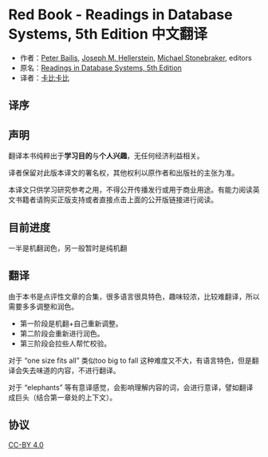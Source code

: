 # Red Book - Readings in Database Systems, 5th Edition 中文翻译

- 作者：[Peter Bailis](http://www.bailis.org/), [Joseph M. Hellerstein](http://db.cs.berkeley.edu/jmh/), [Michael Stonebraker](http://www.csail.mit.edu/user/1547), editors
- 原名：[Readings in Database Systems, 5th Edition](http://www.redbook.io/index.html)
- 译者：[卡比卡比](https://github.com/jackwener)

## 译序

## 声明

翻译本书纯粹出于**学习目的**与**个人兴趣**，无任何经济利益相关。

译者保留对此版本译文的署名权，其他权利以原作者和出版社的主张为准。

本译文只供学习研究参考之用，不得公开传播发行或用于商业用途。有能力阅读英文书籍者请购买正版支持或者直接点击上面的公开版链接进行阅读。

## 目前进度

一半是机翻润色，另一般暂时是纯机翻

## 翻译

由于本书是点评性文章的合集，很多语言很具特色，趣味较浓，比较难翻译，所以需要多多调整和润色。

- 第一阶段是机翻+自己重新调整。
- 第二阶段会重新进行润色。
- 第三阶段会拉些人帮忙校验。

对于 “one size fits all” 类似too big to fall 这种难度又不大，有语言特色，但是翻译会失去味道的内容，不进行翻译。

对于 “elephants” 等有意译感觉，会影响理解内容的词，会进行意译，譬如翻译成巨头（结合第一章处的上下文）。

## 协议

[CC-BY 4.0](https://github.com/Vonng/ddia/blob/master/LICENSE)

